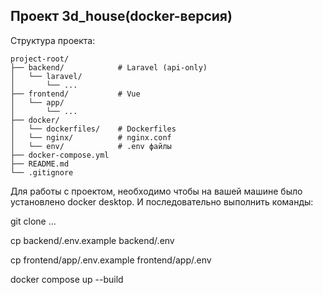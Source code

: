 ## Проект 3d_house(docker-версия)

Структура проекта:
```
project-root/
├── backend/            # Laravel (api-only)
│   └── laravel/
│       └── ...
├── frontend/           # Vue
│   └── app/
│       └── ...
├── docker/
│   └── dockerfiles/    # Dockerfiles
│   └── nginx/          # nginx.conf
│   └── env/            # .env файлы
├── docker-compose.yml
├── README.md
└── .gitignore
```

Для работы с проектом, необходимо чтобы на вашей машине было установлено docker desktop.
И последовательно выполнить команды:

git clone ...

cp backend/.env.example backend/.env

cp frontend/app/.env.example frontend/app/.env

docker compose up --build
